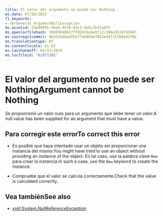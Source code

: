```yaml
---
title: El valor del argumento no puede ser Nothing
ms.date: 07/20/2015
f1_keywords:
- vbrGeneral_ArgumentNullException
ms.assetid: 2abd995b-36a5-45f0-b3c1-6e0c3b31a875
ms.openlocfilehash: 38083848927ff0242ba6e0712c390a3516743967
ms.sourcegitcommit: 9b552addadfb57fab0b9e7852ed4f1f1b8a42f8e
ms.translationtype: HT
ms.contentlocale: es-ES
ms.lasthandoff: 04/23/2019
ms.locfileid: "61977202"
---
```

# <a name="argument-cannot-be-nothing"></a><span data-ttu-id="600ad-102">El valor del argumento no puede ser Nothing</span><span class="sxs-lookup"><span data-stu-id="600ad-102">Argument cannot be Nothing</span></span>
<span data-ttu-id="600ad-103">Se proporcionó un valor nulo para un argumento que debe tener un valor.</span><span class="sxs-lookup"><span data-stu-id="600ad-103">A null value has been supplied for an argument that must have a value.</span></span>  
  
## <a name="to-correct-this-error"></a><span data-ttu-id="600ad-104">Para corregir este error</span><span class="sxs-lookup"><span data-stu-id="600ad-104">To correct this error</span></span>  
  
- <span data-ttu-id="600ad-105">Es posible que haya intentado usar un objeto sin proporcionar una instancia del mismo.</span><span class="sxs-lookup"><span data-stu-id="600ad-105">You might have tried to use an object without providing an instance of the object.</span></span> <span data-ttu-id="600ad-106">En tal caso, use la palabra clave `New` para crear la instancia.</span><span class="sxs-lookup"><span data-stu-id="600ad-106">In such a case, use the `New` keyword to create the instance.</span></span>  
  
- <span data-ttu-id="600ad-107">Compruebe que el valor se calcula correctamente.</span><span class="sxs-lookup"><span data-stu-id="600ad-107">Check that the value is calculated correctly.</span></span>  
  
## <a name="see-also"></a><span data-ttu-id="600ad-108">Vea también</span><span class="sxs-lookup"><span data-stu-id="600ad-108">See also</span></span>

- <xref:System.NullReferenceException>
